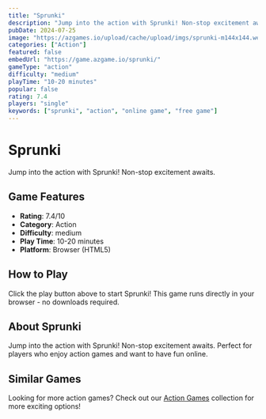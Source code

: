```yaml
---
title: "Sprunki"
description: "Jump into the action with Sprunki! Non-stop excitement awaits."
pubDate: 2024-07-25
image: "https://azgames.io/upload/cache/upload/imgs/sprunki-m144x144.webp"
categories: ["Action"]
featured: false
embedUrl: "https://game.azgame.io/sprunki/"
gameType: "action"
difficulty: "medium"
playTime: "10-20 minutes"
popular: false
rating: 7.4
players: "single"
keywords: ["sprunki", "action", "online game", "free game"]
---
```


# Sprunki

Jump into the action with Sprunki! Non-stop excitement awaits.

## Game Features

- **Rating**: 7.4/10
- **Category**: Action
- **Difficulty**: medium
- **Play Time**: 10-20 minutes
- **Platform**: Browser (HTML5)

## How to Play

Click the play button above to start Sprunki! This game runs directly in your browser - no downloads required.

## About Sprunki

Jump into the action with Sprunki! Non-stop excitement awaits. Perfect for players who enjoy action games and want to have fun online.

## Similar Games

Looking for more action games? Check out our [Action Games](/categories/action) collection for more exciting options!

